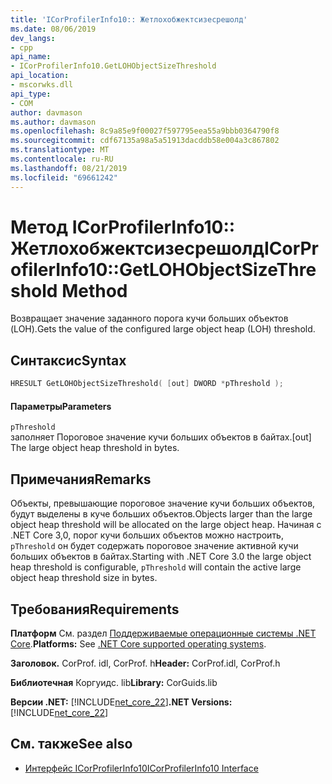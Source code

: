 ```yaml
---
title: 'ICorProfilerInfo10:: Жетлохобжектсизесрешолд'
ms.date: 08/06/2019
dev_langs:
- cpp
api_name:
- ICorProfilerInfo10.GetLOHObjectSizeThreshold
api_location:
- mscorwks.dll
api_type:
- COM
author: davmason
ms.author: davmason
ms.openlocfilehash: 8c9a85e9f00027f597795eea55a9bbb0364790f8
ms.sourcegitcommit: cdf67135a98a5a51913dacddb58e004a3c867802
ms.translationtype: MT
ms.contentlocale: ru-RU
ms.lasthandoff: 08/21/2019
ms.locfileid: "69661242"
---
```

# <a name="icorprofilerinfo10getlohobjectsizethreshold-method"></a><span data-ttu-id="1ffd1-102">Метод ICorProfilerInfo10:: Жетлохобжектсизесрешолд</span><span class="sxs-lookup"><span data-stu-id="1ffd1-102">ICorProfilerInfo10::GetLOHObjectSizeThreshold Method</span></span>

<span data-ttu-id="1ffd1-103">Возвращает значение заданного порога кучи больших объектов (LOH).</span><span class="sxs-lookup"><span data-stu-id="1ffd1-103">Gets the value of the configured large object heap (LOH) threshold.</span></span>

## <a name="syntax"></a><span data-ttu-id="1ffd1-104">Синтаксис</span><span class="sxs-lookup"><span data-stu-id="1ffd1-104">Syntax</span></span>

```cpp
HRESULT GetLOHObjectSizeThreshold( [out] DWORD *pThreshold );
```

#### <a name="parameters"></a><span data-ttu-id="1ffd1-105">Параметры</span><span class="sxs-lookup"><span data-stu-id="1ffd1-105">Parameters</span></span>

`pThreshold` \
<span data-ttu-id="1ffd1-106">заполняет Пороговое значение кучи больших объектов в байтах.</span><span class="sxs-lookup"><span data-stu-id="1ffd1-106">[out] The large object heap threshold in bytes.</span></span>

## <a name="remarks"></a><span data-ttu-id="1ffd1-107">Примечания</span><span class="sxs-lookup"><span data-stu-id="1ffd1-107">Remarks</span></span>

<span data-ttu-id="1ffd1-108">Объекты, превышающие пороговое значение кучи больших объектов, будут выделены в куче больших объектов.</span><span class="sxs-lookup"><span data-stu-id="1ffd1-108">Objects larger than the large object heap threshold will be allocated on the large object heap.</span></span> <span data-ttu-id="1ffd1-109">Начиная с .NET Core 3,0, порог кучи больших объектов можно настроить, `pThreshold` он будет содержать пороговое значение активной кучи больших объектов в байтах.</span><span class="sxs-lookup"><span data-stu-id="1ffd1-109">Starting with .NET Core 3.0 the large object heap threshold is configurable, `pThreshold` will contain the active large object heap threshold size in bytes.</span></span>

## <a name="requirements"></a><span data-ttu-id="1ffd1-110">Требования</span><span class="sxs-lookup"><span data-stu-id="1ffd1-110">Requirements</span></span>

<span data-ttu-id="1ffd1-111">**Платформ** См. раздел [Поддерживаемые операционные системы .NET Core](../../../core/windows-prerequisites.md#net-core-supported-operating-systems).</span><span class="sxs-lookup"><span data-stu-id="1ffd1-111">**Platforms:** See [.NET Core supported operating systems](../../../core/windows-prerequisites.md#net-core-supported-operating-systems).</span></span>

<span data-ttu-id="1ffd1-112">**Заголовок.** CorProf. idl, CorProf. h</span><span class="sxs-lookup"><span data-stu-id="1ffd1-112">**Header:** CorProf.idl, CorProf.h</span></span>

<span data-ttu-id="1ffd1-113">**Библиотечная** Коргуидс. lib</span><span class="sxs-lookup"><span data-stu-id="1ffd1-113">**Library:** CorGuids.lib</span></span>

<span data-ttu-id="1ffd1-114">**Версии .NET:** [!INCLUDE[net_core_22](../../../../includes/net-core-30-md.md)]</span><span class="sxs-lookup"><span data-stu-id="1ffd1-114">**.NET Versions:** [!INCLUDE[net_core_22](../../../../includes/net-core-30-md.md)]</span></span>

## <a name="see-also"></a><span data-ttu-id="1ffd1-115">См. также</span><span class="sxs-lookup"><span data-stu-id="1ffd1-115">See also</span></span>

- [<span data-ttu-id="1ffd1-116">Интерфейс ICorProfilerInfo10</span><span class="sxs-lookup"><span data-stu-id="1ffd1-116">ICorProfilerInfo10 Interface</span></span>](../../../../docs/framework/unmanaged-api/profiling/icorprofilerinfo10-interface.md)
